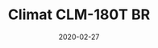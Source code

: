 ---
template: SingleClimt
title: Climat CLM-180T BR
status: Featured / Published
slug: 'climatizadores/climat-clm-180-t-br-aluguel'
date: '2020-02-27'
featuredImage: https://brincadeira.co/products/list_climt_180t_br.png
price: R$300,00
excerpt: >-
  **Área climatizada:** De 100m² a 150m².


  **Alugue 4 por:** R$1000,00.
categories:
  - category: Aluguel
meta:
  canonicalLink: 'https://brincadeira.co/climatizadores/climat-clm-180-t-br-aluguel/'
  description: Teste sua pontaria e derrube uma pessoa na piscina de bolinhas, ou seja corajoso para sentar na cadeirinha e ser derrubado.
  noindex: false
  title: Climat CLM-180T BR
---